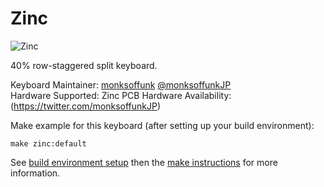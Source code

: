 Zinc
===

![Zinc](https://i.imgur.com/XBAmynN.jpg)

40% row-staggered split keyboard.

Keyboard Maintainer: [monksoffunk](https://github.com/monksoffunk/) [@monksoffunkJP](https://twitter.com/monksoffunkJP)  
Hardware Supported: Zinc PCB
Hardware Availability: (https://twitter.com/monksoffunkJP)

Make example for this keyboard (after setting up your build environment):

    make zinc:default

See [build environment setup](https://docs.qmk.fm/build_environment_setup.html) then the [make instructions](https://docs.qmk.fm/make_instructions.html) for more information.
